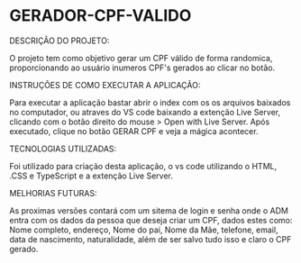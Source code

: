 ﻿# GERADOR-CPF-VALIDO

DESCRIÇÃO DO PROJETO:

O projeto tem como objetivo gerar um CPF válido de forma randomica, proporcionando ao usuário inumeros CPF's gerados ao clicar no botão.

INSTRUÇÕES DE COMO EXECUTAR A APLICAÇÃO:

Para executar a aplicação bastar abrir o index com os os arquivos baixados no computador, ou atraves do VS code baixando a extenção Live Server, clicando com o botão direito do mouse > Open with Live Server. Após executado, clique no botão GERAR CPF e veja a mágica acontecer. 

TECNOLOGIAS UTILIZADAS:

Foi utilizado para criação desta aplicação, o vs code utilizando o HTML, .CSS e TypeScript e a extenção  Live Server.

MELHORIAS FUTURAS:

As proximas versões contará com um sitema de login e senha onde o ADM entra com os dados da pessoa que deseja criar um CPF, dados estes como: Nome completo, endereço, Nome do pai, Nome da Mãe, telefone, email, data de nascimento, naturalidade, além de ser salvo tudo isso e claro o CPF gerado.
